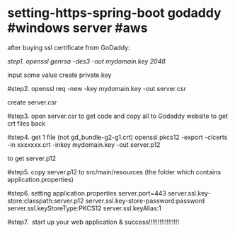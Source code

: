 # setting-https-spring-boot godaddy #windows server #aws

after buying ssl certificate from GoDaddy:


*step1.  openssl genrsa -des3 -out mydomain.key 2048*

input some value
create private.key



#step2.  openssl req -new -key mydomain.key -out server.csr

create server.csr



#step3.  open server.csr to get code and copy all to Godaddy website to get crt files back



#step4.  get 1 file (not gd_bundle-g2-g1.crt) openssl pkcs12 -export -clcerts -in xxxxxxx.crt -inkey mydomain.key -out server.p12

 to get server.p12

#step5.  copy server.p12 to src/main/resources  (the folder which contains application.properties)



#step6.  setting application.properties
 server.port=443
 server.ssl.key-store:classpath:server.p12
 server.ssl.key-store-password:password
 server.ssl.keyStoreType:PKCS12
 server.ssl.keyAlias:1

#step7.  start up your web application & success!!!!!!!!!!!!!!!!! 
